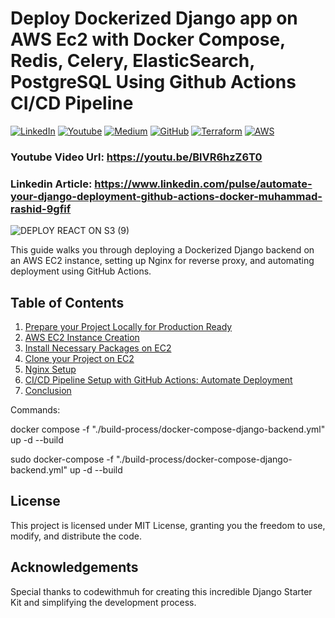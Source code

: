 # Deploy Dockerized Django app on AWS Ec2  with Docker Compose, Redis, Celery, ElasticSearch, PostgreSQL Using Github Actions CI/CD Pipeline
[![LinkedIn](https://img.shields.io/badge/Connect%20with%20me%20on-LinkedIn-blue.svg)](https://www.linkedin.com/in/muhammad-rashid-daha/)
[![Youtube](https://img.shields.io/youtube/channel/subscribers/UC1HEefoqUWmztGZ_Laq28sw)](https://youtube.com/@codewithmuh)
[![Medium](https://img.shields.io/badge/Medium-12100E?style=for-the-badge&logo=medium&logoColor=white)](https://medium.com/@codewithmuh)
[![GitHub](https://img.shields.io/github/stars/codewithmuh.svg?style=social)](https://github.com/codewithmuh)
[![Terraform](https://img.shields.io/badge/Terraform-%E2%9C%A8-lightgrey)](https://www.terraform.io)
[![AWS](https://img.shields.io/badge/AWS-%F0%9F%9B%A1-orange)](https://aws.amazon.com)


### Youtube Video Url: https://youtu.be/BlVR6hzZ6T0
### Linkedin Article: https://www.linkedin.com/pulse/automate-your-django-deployment-github-actions-docker-muhammad-rashid-9gfif


![DEPLOY REACT ON S3 (9)](https://github.com/user-attachments/assets/7de04635-87d2-4615-8f91-fa529b45a998)


This guide walks you through deploying a Dockerized Django backend on an AWS EC2 instance, setting up Nginx for reverse proxy, and automating deployment using GitHub Actions.

## Table of Contents

1. [Prepare your Project Locally for Production Ready](#prepare-your-project-locally-for-production-ready)
2. [AWS EC2 Instance Creation](#aws-ec2-instance-creation)
3. [Install Necessary Packages on EC2](#install-necessary-packages-on-ec2)
4. [Clone your Project on EC2](#clone-your-project-on-ec2)
5. [Nginx Setup](#nginx-setup)
6. [CI/CD Pipeline Setup with GitHub Actions: Automate Deployment](#cicd-pipeline-setup-with-github-actions-automate-deployment)
7. [Conclusion](#conclusion)


Commands:

docker compose -f "./build-process/docker-compose-django-backend.yml" up -d --build

sudo docker-compose -f "./build-process/docker-compose-django-backend.yml" up -d --build

## License
This project is licensed under MIT License, granting you the freedom to use, modify, and distribute the code.

## Acknowledgements
Special thanks to codewithmuh for creating this incredible Django Starter Kit and simplifying the development process.

